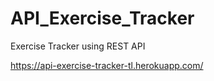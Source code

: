 # API_Exercise_Tracker
Exercise Tracker using REST API

https://api-exercise-tracker-tl.herokuapp.com/
